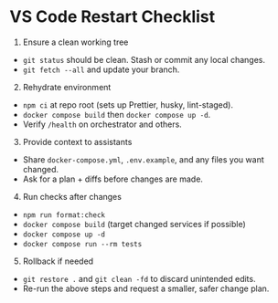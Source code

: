 # VS Code Restart Checklist

1) Ensure a clean working tree
- `git status` should be clean. Stash or commit any local changes.
- `git fetch --all` and update your branch.

2) Rehydrate environment
- `npm ci` at repo root (sets up Prettier, husky, lint-staged).
- `docker compose build` then `docker compose up -d`.
- Verify `/health` on orchestrator and others.

3) Provide context to assistants
- Share `docker-compose.yml`, `.env.example`, and any files you want changed.
- Ask for a plan + diffs before changes are made.

4) Run checks after changes
- `npm run format:check`
- `docker compose build` (target changed services if possible)
- `docker compose up -d`
- `docker compose run --rm tests`

5) Rollback if needed
- `git restore .` and `git clean -fd` to discard unintended edits.
- Re-run the above steps and request a smaller, safer change plan.
